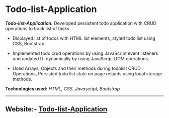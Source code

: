 # **Todo-list-Application**

 ***Todo-list-Application:*** Developed persistent todo application with CRUD operations to track list of tasks

 - Displayed list of todos with HTML list elements, styled todo list using CSS, Bootstrap
 
 - Implemented todo crud operations by using JavaScript event listeners and updated UI dynamically by using JavaScript DOM operations.

 - Used Arrays, Objects and their methods during todolist CRUD Operations, Persisted todo list state on page reloads using local storage methods.

 **Technologies used:** *HTML*, *CSS*, *Javascript*, *Bootstrap*
<hr/>

## **Website**:- [Todo-list-Application](https://sanojtodoapp.ccbp.tech/)

